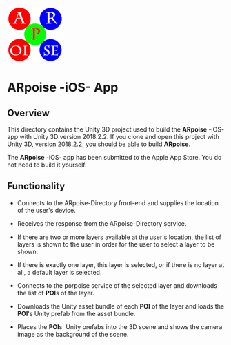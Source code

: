 ![ARpoise Logo](/images/arpoise_logo_rgb-128.png)
# ARpoise -iOS- App

## Overview
This directory contains the Unity 3D project used to build the **ARpoise** -iOS- app with Unity 3D version 2018.2.2.
If you clone and open this project with Unity 3D, version 2018.2.2, you should be able to build **ARpoise**.

The **ARpoise** -iOS- app has been submitted to the Apple App Store. You do not need to build it yourself.

## Functionality
- Connects to the ARpoise-Directory front-end and supplies the location of the user's device.

- Receives the response from the ARpoise-Directory service.

- If there are two or more layers available at the user's location, the list of layers is shown to the user
  in order for the user to select a layer to be shown.
  
- If there is exactly one layer, this layer is selected, or if there is no layer at all, a default layer is selected.

- Connects to the porpoise service of the selected layer and downloads the list of **POI**s of the layer.

- Downloads the Unity asset bundle of each **POI** of the layer and loads the **POI**'s Unity prefab from the asset bundle.

- Places the **POI**s' Unity prefabs into the 3D scene and shows the camera image as the background of the scene.
